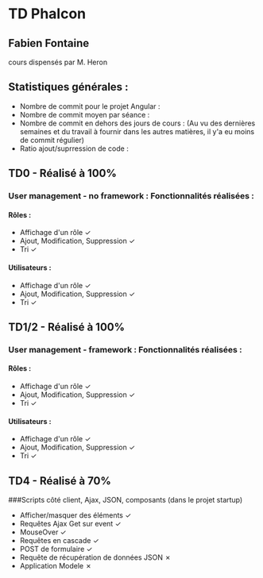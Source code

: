 # TD Phalcon
## Fabien Fontaine

cours dispensés par M. Heron

## Statistiques générales :
  * Nombre de commit pour le projet Angular : 
  * Nombre de commit moyen par séance :
  * Nombre de commit en dehors des jours de cours : 
    (Au vu des dernières semaines et du travail à fournir dans les autres matières, il y'a eu moins de commit régulier)
  * Ratio ajout/suprression de code : 
  
## TD0 - Réalisé à 100%
### User management - no framework : Fonctionnalités réalisées :
#### Rôles :
  * Affichage d'un rôle ✓
  * Ajout, Modification, Suppression ✓
  * Tri ✓
    
#### Utilisateurs : 
  * Affichage d'un rôle ✓
  * Ajout, Modification, Suppression ✓
  * Tri ✓
  
## TD1/2 - Réalisé à 100%
### User management - framework : Fonctionnalités réalisées :
#### Rôles :
  * Affichage d'un rôle ✓
  * Ajout, Modification, Suppression ✓
  * Tri ✓
    
#### Utilisateurs : 
  * Affichage d'un rôle ✓
  * Ajout, Modification, Suppression ✓
  * Tri ✓


## TD4 - Réalisé à 70%
###Scripts côté client, Ajax, JSON, composants (dans le projet startup)
 * Afficher/masquer des éléments ✓
 * Requêtes Ajax Get sur event ✓
 * MouseOver ✓
 * Requêtes en cascade ✓
 * POST de formulaire ✓
 * Requête de récupération de données JSON ✗
 * Application Modele ✗
 


  

